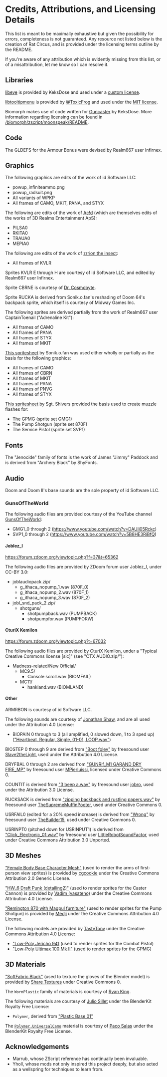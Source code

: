 # Credits, Attributions, and Licensing Details

This list is meant to be maximally exhaustive but given the possibility for errors, completeness is not guaranteed. Any resource not listed below is the creation of Rat Circus, and is provided under the licensing terms outline by the README.

If you're aware of any attribution which is evidently missing from this list, or of a misattribution, let me know so I can resolve it.

## Libraries

[libeye](https://forum.zdoom.org/viewtopic.php?t=64566) is provided by KeksDose and used under a [custom license](/biomorph/zscript/libeye/libeye.txt).

[libtooltipmenu](https://github.com/ToxicFrog/doom-mods/tree/main/libtooltipmenu) is provided by [@ToxicFrog](https://github.com/ToxicFrog) and used under the [MIT license](/biomorph/zscript/libtooltipmenu/COPYING.md).

Biomorph makes use of code written for [Guncaster](https://forum.zdoom.org/viewtopic.php?t=37066) by KeksDose. More information regarding licensing can be found in [/biomorph/zscript/moonspeak/README](/biomorph/zscript/moonspeak/README).

## Code

The GLDEFS for the Armour Bonus were devised by Realm667 user Infirnex.

## Graphics

The following graphics are edits of the work of id Software LLC:
- powup_infiniteammo.png
- powup_radsuit.png
- All variants of WPKP
- All frames of CAMO, MKIT, PANA, and STYX

The following are edits of the work of [Ac!d](https://forum.zdoom.org/viewtopic.php?f=37&t=69513) (which are themselves edits of the works of 3D Realms Entertainment ApS):
- PILSA0
- RKITA0
- TRAUA0
- MEPIA0

The following are edits of the work of [zrrion the insect](https://forum.zdoom.org/viewtopic.php?f=37&t=35797):
- All frames of KVLR

Sprites KVLR E through H are courtesy of id Software LLC, and edited by Realm667 user Infirnex.

Sprite CBRNE is courtesy of [Dr. Cosmobyte](https://forum.zdoom.org/viewtopic.php?p=975041#p975041).

Sprite RUCKA is derived from Sonik.o.fan's reshading of Doom 64's backpack sprite, which itself is courtesy of Midway Games Inc.

The following sprites are derived partially from the work of Realm667 user CaptainToenail ("Adrenaline Kit"):
- All frames of CAMO
- All frames of PANA
- All frames of STYX
- All frames of MKIT

[This spritesheet](https://forum.zdoom.org/viewtopic.php?p=1240563#p1240563) by Sonik.o.fan was used either wholly or partially as the basis for the following graphics:
- All frames of CAMO
- All frames of CBRN
- All frames of MKIT
- All frames of PANA
- All frames of PNVG
- All frames of STYX

[This spritesheet](https://forum.zdoom.org/viewtopic.php?t=37753) by Sgt. Shivers provided the basis used to create muzzle flashes for:
- The GPMG (sprite set GMG1)
- The Pump Shotgun (sprite set 870F)
- The Service Pistol (sprite set SVP1)

## Fonts

The "Jenocide" family of fonts is the work of James "Jimmy" Paddock and is derived from "Archery Black" by ShyFonts.

## Audio

Doom and Doom II's base sounds are the sole property of id Software LLC.

### GunsOfTheWorld

The following audio files are provided courtesy of the YouTube channel [GunsOfTheWorld](https://www.youtube.com/@GunsOfTheWorld):

- GMG1_0 through 2 (https://www.youtube.com/watch?v=DAUIi05Rckc) <!-- Full-Auto SCAR-L -->
- SVP1_0 through 2 (https://www.youtube.com/watch?v=5B8HE3RiBfQ) <!-- Desert Eagle 50 AE Part 2 -->

#### Joblez_I

https://forum.zdoom.org/viewtopic.php?f=37&t=65362

The following audio files are provided by ZDoom forum user Joblez_I, under CC-BY 3.0:

- joblaudiopack.zip/
	- g_ithaca_nopump_1.wav (870F_0)
	- g_ithaca_nopump_2.wav (870F_1)
	- g_ithaca_nopump_3.wav (870F_2)
- jobl_snd_pack_2.zip/
	- shotguns/
		- shotpumpback.wav (PUMPBACK)
		- shotpumpfor.wav (PUMPFORW)

#### CturiX Kemilon

https://forum.zdoom.org/viewtopic.php?t=67032

The following audio files are provided by CturiX Kemilon, under a "Typical Creative Commons license [sic]" (see "CTX AUDIO.zip/"):

- Madness-related/New Official/
	- MC9.5/
		- Console scroll.wav (BIOMFAIL)
	- MC11/
		- hankland.wav (BIOMLAND)

#### Other

ARMRBON is courtesy of id Software LLC.

The following sounds are courtesy of [Jonathan Shaw](https://www.jshaw.co.uk/), and are all used under the Attribution 4.0 License:
- BIOPAIN 0 through to 3 (all amplified, 0 slowed down, 1 to 3 sped up) (["Heartbeat, Regular, Single, 01-01, LOOP.wav"](https://freesound.org/people/InspectorJ/sounds/485076/))

BIOSTEP 0 through 9 are derived from ["Boot foley"](https://freesound.org/people/Slave2theLight/sounds/157023/) by freesound user [Slave2theLight](https://freesound.org/people/Slave2theLight), used under the Attribution 4.0 License.

DRYFBAL 0 through 2 are derived from ["GUNRif_M1 GARAND DRY FIRE_MP"](https://freesound.org/people/MPierluissi/sounds/460852/) by freesound user [MPierluissi](https://freesound.org/people/MPierluissi), licensed under Creative Commons 0.

COUNTIT is derived from ["3 beep a.wav"](https://freesound.org/people/jobro/sounds/33781/) by freesound user [jobro](https://freesound.org/people/jobro), used under the Attribution 3.0 License.

RUCKSACK is derived from ["zipping backback and rustling papers.wav"](https://freesound.org/people/TheSupremeMuffinPooter/sounds/333519/) by freesound user [TheSupremeMuffinPooter](https://freesound.org/people/TheSupremeMuffinPooter/), used under Creative Commons 0.

USRFAIL0 (edited for a 20% speed increase) is derived from ["Wrong"](https://freesound.org/people/TheBuilder15/sounds/415764/) by freesound user [TheBuilder15](https://freesound.org/people/TheBuilder15/), used under Creative Commons 0.

USRINPT0 (pitched down for USRINPUT1) is derived from ["Click_Electronic_01.wav"](https://freesound.org/people/LittleRobotSoundFactory/sounds/288951/) by freesound user [LittleRobotSoundFactor](https://freesound.org/people/LittleRobotSoundFactory/), used under Creative Commons Attribution 3.0 Unported.

## 3D Meshes

["Female Body Base Character Mesh"](https://www.blendswap.com/blend/4458) (used to render the arms of first-person view sprites) is provided by [cgcookie](https://www.blendswap.com/profile/8267https://www.blendswap.com/profile/8267) under the Creative Commons Attribution 2.0 Generic License.

["HW_6 Draft Punk (detailing2)"](https://sketchfab.com/3d-models/hw-6-draft-punk-detailing2-625a4188ba404cdb8271ca7829a939c9) (used to render sprites for the Caster Cannon) is provided by [Vadim (vasateno)](https://sketchfab.com/mvasa69) under the Creative Commons Attribution 4.0 License.

["Remington 870 with Magpul furniture"](https://sketchfab.com/3d-models/remington-870-with-magpul-furniture-07d1fce010ef4127931e8ddd516713f8) (used to render sprites for the Pump Shotgun) is provided by [Medji](https://sketchfab.com/Medji) under the Creative Commons Attribution 4.0 License.

The following models are provided by [TastyTony](https://sketchfab.com/TastyTony) under the Creative Commons Attribution 4.0 License:
- ["Low-Poly Jericho 941](https://sketchfab.com/3d-models/low-poly-jericho-941-8cdb3801dc9e4815b3b8f5e0e4a82152) (used to render sprites for the Combat Pistol)
- ["Low-Poly Ultimax 100 Mk II"](https://sketchfab.com/3d-models/low-poly-ultimax-100-mk-ii-0d4aab1cd2dc4fd2866c2a96fb6b6fee) (used to render sprites for the GPMG)

## 3D Materials

["SoftFabric.Black"](https://www.blenderkit.com/asset-gallery-detail/aa03d318-d285-48fd-92bc-9b8671d74a4c/?page=3) (used to texture the gloves of the Blender model) is provided by [Share Textures](https://www.sharetextures.com/) under Creative Commons 0.

The `WornPlastic` family of materials is courtesy of [Ryan King](https://www.youtube.com/watch?v=l0whu3494_c).

The following materials are courtesy of [Julio Sillet](https://www.patreon.com/Sillet) under the BlenderKit Royalty Free License:
- `Polymer`, derived from ["Plastic Base 01"](https://www.blenderkit.com/asset-gallery-detail/62c6603d-9822-40c3-b830-209b4e51eb6a/)

The [`Polymer.UniversalCamo`](https://www.blenderkit.com/asset-gallery-detail/65c2e74e-a493-4eba-bd99-ba8834b715e1/) material is courtesy of [Paco Salas](https://www.blenderkit.com/asset-gallery?query=author_id:205846) under the BlenderKit Royalty Free License.

## Acknowledgements

- Marrub, whose ZScript reference has continually been invaluable.
- Yholl, whose mods not only inspired this project deeply, but also acted as a wellspring for techniques to learn from.
